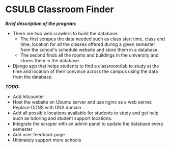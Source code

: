 # CSULB Classroom Finder 
***Brief description of the program:***
 - There are two web crawlers to build the database:
   -  The first scrapes the data needed such as class start time, class end time, location for all the classes offered during a given semester from the school's schedule website and store them in a database. 
	 - The second finds all the rooms and buildings in the university and stores them in the database. 
 - Django app that helps students to find a classroom/lab to study at the time and location of their convince across the campus using the data from the database.

***TODO:*** 
- Add hitcounter 
- Host the website on Ubuntu server and use nginx as a web server. Replace DDNS with DNS domain 
- Add all possible locations available for students to study and get help such as tutoring and student support locations. 
- Integrate the scraper with an admin panel to update the database every semester
- Add user feedback page 
- Ultimately support more schools 
